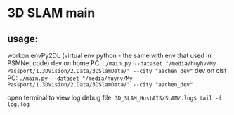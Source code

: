 # 3D SLAM main

## usage:

workon envPy2DL (virtual env python - the same with env that used in PSMNet code)
dev on home PC: 
`./main.py --dataset "/media/huyhv/My Passport/1.3DVision/2.Data/3DSlamData/" --city "aachen_dev"`
dev on cist PC: 
`./main.py --dataset "/media/huynv/My Passport/1.3DVision/2.Data/3DSlamData/" --city "aachen_dev"`

open terminal to view log debug file:
`3D_SLAM_HustAIS/SLAM/.log$ tail -f log.log`